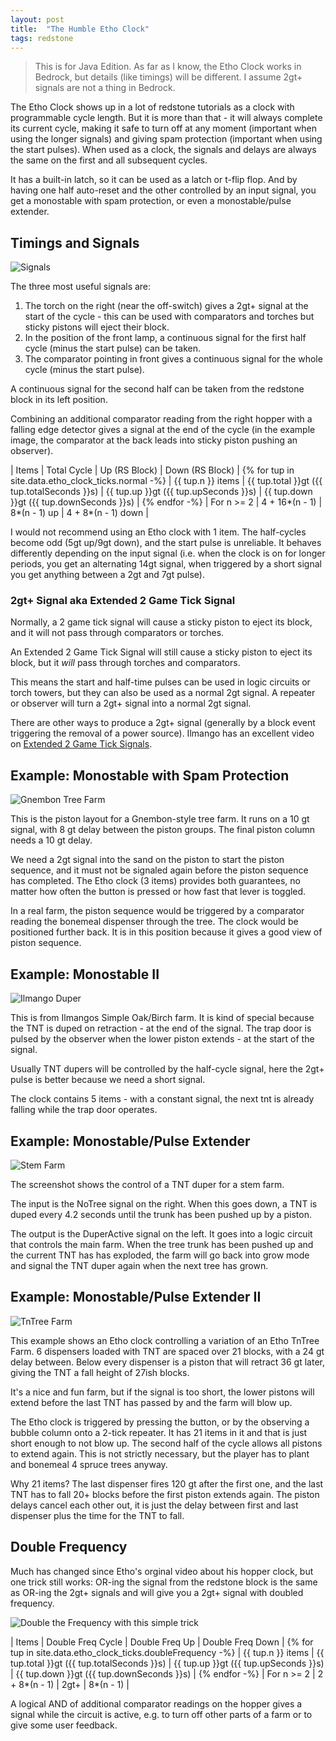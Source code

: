```yaml
---
layout: post
title:  "The Humble Etho Clock"
tags: redstone
---
```

> This is for Java Edition.  As far as I know, the Etho Clock works in Bedrock,
> but details (like timings) will be different.  I assume 2gt+ signals are
> not a thing in Bedrock.

The Etho Clock shows up in a lot of redstone tutorials as a clock with 
programmable cycle length. But it is more than that -
it will always complete its current cycle, 
making it safe to turn off at any moment (important
when using the longer signals) and giving spam protection
(important when using the start pulses).  When used as
 a clock, the signals and delays are always the same on
 the first and all subsequent cycles.

It has a built-in latch, so it can be used as a latch or t-flip flop.
And by having one half auto-reset and the other controlled
by an input signal, you get a monostable with spam protection,
or even a monostable/pulse extender.


## Timings and Signals

![Signals](/random-minecraft/assets/the-humble-etho-clock/etho-clock-signals.jpg)

The three most useful signals are:

1. The torch on the right (near the off-switch) gives a 2gt+ signal
   at the start of the cycle - this can be used with comparators
   and torches but sticky pistons will eject their block.
2. In the position of the front lamp, a continuous signal for the
   first half cycle (minus the start pulse) can be taken.
3. The comparator pointing in front gives a continuous signal
   for the whole cycle (minus the start pulse).

A continuous signal for the second half can be taken from the redstone
block in its left position.

Combining an additional comparator reading from the right hopper
with a falling edge detector gives a signal at the end of the
cycle (in the example image, the comparator at the back 
leads into sticky piston pushing an observer).

| Items | Total Cycle | Up (RS Block) | Down (RS Block) |
{% for tup in site.data.etho_clock_ticks.normal -%}
| {{ tup.n }} items | {{ tup.total }}gt ({{ tup.totalSeconds }}s) | {{ tup.up }}gt ({{ tup.upSeconds }}s) |  {{ tup.down }}gt ({{ tup.downSeconds }}s) | 
{% endfor -%}
| For n >= 2 | 4 + 16*(n - 1) | 8*(n - 1) up | 4 + 8*(n - 1) down |

I would not recommend using an Etho clock with 1 item. The half-cycles
become odd (5gt up/9gt down),  and the start pulse is unreliable. 
It behaves differently depending on the input signal (i.e. when the
clock is on for longer periods, you get an alternating 14gt signal,
when triggered by a short signal you get anything between a 2gt
and 7gt pulse).

### 2gt+ Signal aka Extended 2 Game Tick Signal

Normally, a 2 game tick signal will cause a sticky piston
to eject its block, and it will not pass through comparators
or torches.

An Extended 2 Game Tick Signal will still cause a sticky piston
to eject its block, but it *will* pass through torches and comparators.

This means the start and half-time pulses can be used in logic circuits
or torch towers, but they can also be used as a normal 2gt signal.
A repeater or observer will turn a 2gt+ signal into a normal 2gt signal.

There are other ways to produce a 2gt+ signal (generally by a block event
triggering the removal of a power source).  Ilmango has an excellent
video on [Extended 2 Game Tick Signals](https://www.youtube.com/watch?v=VjzuJqWAPFQ).


## Example: Monostable with Spam Protection

![Gnembon Tree Farm](/random-minecraft/assets/the-humble-etho-clock/gnembon-tree-farm.jpg)

This is the piston layout for a Gnembon-style tree farm.
It runs on a 10 gt signal, with 8 gt delay between the piston groups.
The final piston column needs a 10 gt delay.

We need a 2gt signal into the sand on the piston to start the piston sequence,
and it must not be signaled again before the piston sequence has completed.
The Etho clock (3 items) provides both guarantees, no matter how
often the button is pressed or how fast that lever is toggled.

In a real farm, the piston sequence would be triggered by
a comparator reading the bonemeal dispenser through the
tree.  The clock would be positioned further back. It is in 
this position because it gives a good view of piston sequence.

## Example: Monostable II

![Ilmango Duper](/random-minecraft/assets/the-humble-etho-clock/ilmango-duper.jpg)

This is from Ilmangos Simple Oak/Birch farm.  It is kind of special because
the TNT is duped on retraction - at the end of the signal.  The trap door
is pulsed by the observer when the lower piston extends - at the start of the signal.

Usually TNT dupers will be controlled by the half-cycle signal, here
the 2gt+ pulse is better because we need a short signal.

The clock contains 5 items - with a constant signal,
the next tnt is already falling while the trap door operates.


## Example: Monostable/Pulse Extender

![Stem Farm](/random-minecraft/assets/the-humble-etho-clock/stem-farm.jpg)

The screenshot shows the control of a TNT duper for a stem farm.

The input is the NoTree signal on the right.  When this goes down,
a TNT is duped every 4.2 seconds until the trunk has been pushed
up by a piston.

The output is the DuperActive signal on the left.  It goes into
a logic circuit that controls the main farm.  When the tree
trunk has been pushed up and the current TNT has has exploded,
the farm will go back into grow mode and signal the TNT duper
again when the next tree has grown.



## Example: Monostable/Pulse Extender II

![TnTree Farm](/random-minecraft/assets/the-humble-etho-clock/tntree-farm.jpg)

This example shows an Etho clock controlling a variation of an Etho TnTree Farm.  6
dispensers loaded with TNT are spaced over 21 blocks, with a 24 gt delay between.
Below every dispenser is a piston that will retract 36 gt later, giving the TNT
a fall height of 27ish blocks.

It's a nice and fun farm, but if the signal is too short, the lower pistons will
extend before the last TNT has passed by and the farm will blow up.

The Etho clock is triggered by pressing the button, or by the 
observing a bubble column onto a 2-tick repeater.  It has 21 items 
in it and that is just short enough to not blow up.  The second 
half of the cycle allows all pistons to extend again.  This is not 
strictly necessary, but the player has to plant and 
bonemeal 4 spruce trees anyway.

Why 21 items?  The last dispenser fires 120 gt after the first one, and the last
TNT has to fall 20+ blocks before the first piston extends again.  The piston delays
cancel each other out, it is just the delay between first and last dispenser
plus the time for the TNT to fall.


## Double Frequency

Much has changed since Etho's orginal video about his hopper clock,
but one trick still works:  OR-ing the signal from the redstone block
is the same as OR-ing the 2gt+ signals and will give you a 2gt+ signal 
with doubled frequency.

![Double the Frequency with this simple trick](/random-minecraft/assets/the-humble-etho-clock/double-frequency.jpg)

| Items | Double Freq Cycle | Double Freq Up | Double Freq Down |
{% for tup in site.data.etho_clock_ticks.doubleFrequency -%}
| {{ tup.n }} items | {{ tup.total }}gt ({{ tup.totalSeconds }}s) | {{ tup.up }}gt ({{ tup.upSeconds }}s) |  {{ tup.down }}gt ({{ tup.downSeconds }}s) | 
{% endfor -%}
| For n >= 2 | 2 + 8*(n - 1) | 2gt+ | 8*(n - 1) |

A logical AND of additional comparator readings on the hopper gives 
a signal while the circuit is active, e.g. to turn off other parts 
of a farm or to give some user feedback.
